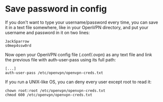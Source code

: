 Save password in config
=======================

If you don't want to type your username/password every time, you can save
it in a text file somewhere, like in your OpenVPN directory,
and put your username and password in it on two lines:

    JackSparrow
    s0mep4ssw0rd


Now open your OpenVPN config file (.conf/.ovpn) as any text file and link the
previous file with auth-user-pass using its full path:

    [...]
    auth-user-pass /etc/openvpn/openvpn-creds.txt

If you run a UNIX-like OS, you can deny every user except root to read it:

    chown root:root /etc/openvpn/openvpn-creds.txt
    chmod 600 /etc/openvpn/openvpn-creds.txt

